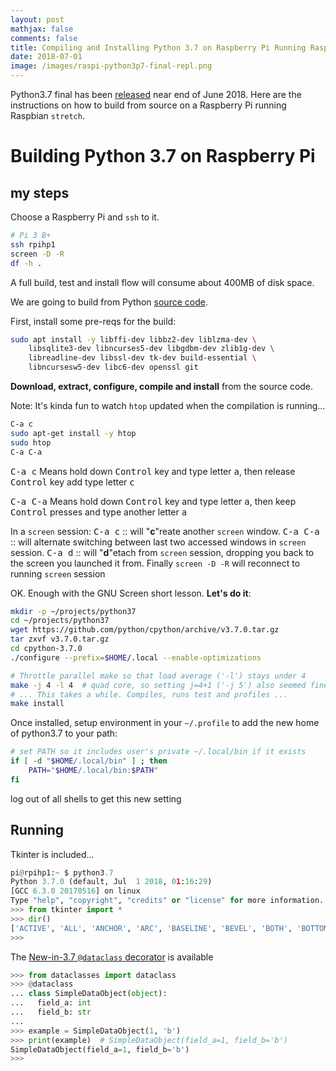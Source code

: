 ```yaml
---
layout: post
mathjax: false
comments: false
title: Compiling and Installing Python 3.7 on Raspberry Pi Running Raspbian Stretch
date: 2018-07-01
image: /images/raspi-python3p7-final-repl.png
---
```


Python3.7 final has been [released](https://www.python.org/dev/peps/pep-0537/#schedule) near end of June 2018. Here are the instructions on how to build from source on a Raspberry Pi running Raspbian `stretch`.

# Building Python 3.7 on Raspberry Pi

## my steps

Choose a Raspberry Pi and `ssh` to it.

```bash
# Pi 3 B+
ssh rpihp1
screen -D -R
df -h .
```

A full build, test and install flow will consume about 400MB of disk space.

We are going to build from Python [source code](https://github.com/python/cpython/releases).

First, install some pre-reqs for the build:

```bash
sudo apt install -y libffi-dev libbz2-dev liblzma-dev \
    libsqlite3-dev libncurses5-dev libgdbm-dev zlib1g-dev \
    libreadline-dev libssl-dev tk-dev build-essential \
    libncursesw5-dev libc6-dev openssl git
```


**Download, extract, configure, compile and install** from the source code.

Note: It's kinda fun to watch `htop` updated when the compilation is running...

```bash
C-a c
sudo apt-get install -y htop
sudo htop
C-a C-a
```

<kbd>C-a c</kbd>
Means hold down <kbd>Control</kbd> key and type letter <kbd>a</kbd>, then release <kbd>Control</kbd> key add type letter <kbd>c</kbd>

<kbd>C-a C-a</kbd>
Means hold down <kbd>Control</kbd> key and type letter <kbd>a</kbd>, then keep <kbd>Control</kbd> presses and type another letter <kbd>a</kbd>


In a `screen` session:
<kbd>C-a c</kbd> :: will "**c**"reate another `screen` window.
<kbd>C-a C-a</kbd> :: will alternate switching between last two accessed windows in `screen` session.
<kbd>C-a d</kbd> :: will "**d**"etach from `screen` session, dropping you back to the screen you launched it from.
Finally
`screen -D -R` will reconnect to running `screen` session

OK. Enough with the GNU Screen short lesson. **Let's do it**:

```bash
mkdir -p ~/projects/python37
cd ~/projects/python37
wget https://github.com/python/cpython/archive/v3.7.0.tar.gz
tar zxvf v3.7.0.tar.gz
cd cpython-3.7.0
./configure --prefix=$HOME/.local --enable-optimizations

# Throttle parallel make so that load average ('-l') stays under 4
make -j 4 -l 4  # quad core, so setting j=4+1 ('-j 5') also seemed fine
# ... This takes a while. Compiles, runs test and profiles ...
make install
```

Once installed, setup environment in your `~/.profile` to add the new home of python3.7 to your path:
```bash
# set PATH so it includes user's private ~/.local/bin if it exists
if [ -d "$HOME/.local/bin" ] ; then
	PATH="$HOME/.local/bin:$PATH"
fi
```

log out of all shells to get this new setting

## Running

Tkinter is included...
```python
pi@rpihp1:~ $ python3.7
Python 3.7.0 (default, Jul  1 2018, 01:16:29)
[GCC 6.3.0 20170516] on linux
Type "help", "copyright", "credits" or "license" for more information.
>>> from tkinter import *
>>> dir()
['ACTIVE', 'ALL', 'ANCHOR', 'ARC', 'BASELINE', 'BEVEL', 'BOTH', 'BOTTOM', 'BROWSE', 'BUTT', 'BaseWidget', 'BitmapImage', 'BooleanVar', 'Button', 'CASCADE', 'CENTER', 'CHAR', 'CHECKBUTTON', 'CHORD', 'COMMAND', 'CURRENT', 'CallWrapper', 'Canvas', 'Checkbutton', 'DISABLED', 'DOTBOX', 'DoubleVar', 'E', 'END', 'EW', 'EXCEPTION', 'EXTENDED', 'Entry', 'Event', 'EventType', 'FALSE', 'FIRST', 'FLAT', 'Frame', 'GROOVE', 'Grid', 'HIDDEN', 'HORIZONTAL', 'INSERT', 'INSIDE', 'Image', 'IntVar', 'LAST', 'LEFT', 'Label', 'LabelFrame', 'Listbox', 'MITER', 'MOVETO', 'MULTIPLE', 'Menu', 'Menubutton', 'Message', 'Misc', 'N', 'NE', 'NO', 'NONE', 'NORMAL', 'NS', 'NSEW', 'NUMERIC', 'NW', 'NoDefaultRoot', 'OFF', 'ON', 'OUTSIDE', 'OptionMenu', 'PAGES', 'PIESLICE', 'PROJECTING', 'Pack', 'PanedWindow', 'PhotoImage', 'Place', 'RADIOBUTTON', 'RAISED', 'READABLE', 'RIDGE', 'RIGHT', 'ROUND', 'Radiobutton', 'S', 'SCROLL', 'SE', 'SEL', 'SEL_FIRST', 'SEL_LAST', 'SEPARATOR', 'SINGLE', 'SOLID', 'SUNKEN', 'SW', 'Scale', 'Scrollbar', 'Spinbox', 'StringVar', 'TOP', 'TRUE', 'Tcl', 'TclError', 'TclVersion', 'Text', 'Tk', 'TkVersion', 'Toplevel', 'UNDERLINE', 'UNITS', 'VERTICAL', 'Variable', 'W', 'WORD', 'WRITABLE', 'Widget', 'Wm', 'X', 'XView', 'Y', 'YES', 'YView', '__annotations__', '__builtins__', '__doc__', '__loader__', '__name__', '__package__', '__spec__', 'constants', 'enum', 'getboolean', 'getdouble', 'getint', 'image_names', 'image_types', 'mainloop', 're', 'sys', 'wantobjects']
>>>
```

The [New-in-3.7 `@dataclass` decorator](https://www.python.org/dev/peps/pep-0557/) is available
```python
>>> from dataclasses import dataclass
>>> @dataclass
... class SimpleDataObject(object):
...   field_a: int
...   field_b: str
...
>>> example = SimpleDataObject(1, 'b')
>>> print(example)  # SimpleDataObject(field_a=1, field_b='b')
SimpleDataObject(field_a=1, field_b='b')
>>>
```
